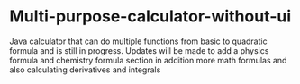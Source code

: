 # Multi-purpose-calculator-without-ui
Java calculator that can do multiple functions from basic to quadratic formula and is still in progress. Updates will be made to add a physics formula and chemistry formula section in addition more math formulas and also calculating derivatives and integrals
